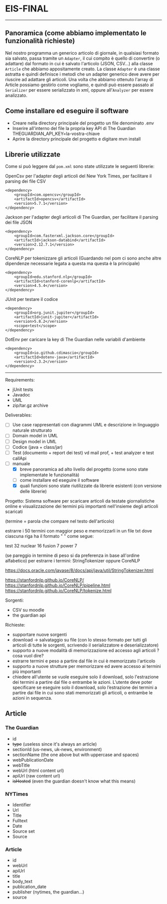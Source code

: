 # EIS-FINAL

---

## Panoramica (come abbiamo implementato le funzionalità richieste)

Nel nostro programma un generico articolo di giornale, in qualsiasi formato sia salvato, passa tramite un ```Adapter```,
il cui compito è quello di convertire (o adattare) dal formato in cui è salvato l'articolo (JSON, CSV...) alla
classe ```Article``` che abbiamo appositamente creato. La classe ```Adapter``` è una classe astratta e quindi definisce
i metodi che un adapter generico deve avere per riuscire ad adattare gli articoli. Una volta che abbiamo ottenuto
l'array di Article possiamo gestirlo come vogliamo, e quindi può essere passato al ```Serializer``` per essere
serializzato in xml, oppure all'```Analyzer``` per essere analizzato.

## Come installare ed eseguire il software
- Creare nella directory principale del progetto un file denominato .env
- Inserire all'interno del file la propria key API di The Guardian THEGUARDIAN_API_KEY=la-vostra-chiave
- Aprire la directory principale del progetto e digitare mvn install 

## Librerie utilizzate

Come si può leggere dal ```pom.xml``` sono state utilizzate le seguenti librerie:

OpenCsv per l'adapter degli articoli del New York Times, per facilitare il parsing dei file CSV

```
<dependency>
    <groupId>com.opencsv</groupId>
    <artifactId>opencsv</artifactId>
    <version>5.7.1</version>
</dependency>
```

Jackson per l'adapter degli articoli di The Guardian, per facilitare il parsing dei file JSON

```
<dependency>
    <groupId>com.fasterxml.jackson.core</groupId>
    <artifactId>jackson-databind</artifactId>
    <version>2.12.7.1</version>
</dependency>
```

CoreNLP per tokenizzare gli articoli (Guardando nel pom ci sono anche altre dipendenze necessarie legata a questa ma
questa è la principale)

```
<dependency>
    <groupId>edu.stanford.nlp</groupId>
    <artifactId>stanford-corenlp</artifactId>
    <version>4.5.4</version>
</dependency>
```

JUnit per testare il codice

```
<dependency>
    <groupId>org.junit.jupiter</groupId>
    <artifactId>junit-jupiter</artifactId>
    <version>5.8.2</version>
    <scope>test</scope>
</dependency>
```

DotEnv per caricare la key di The Guardian nelle variabili d'ambiente

```
<dependency>
    <groupId>io.github.cdimascio</groupId>
    <artifactId>dotenv-java</artifactId>
    <version>2.3.2</version>
</dependency>
```

---

Requirements:

- jUnit tests
- Javadoc
- UML
- zip/tar.gz archive

Deliverables:

- [ ] Use case rappresentati con diagrammi UML e descrizione in linguaggio naturale strutturato
- [ ] Domain model in UML
- [ ] Design model in UML
- [ ] Codice (java + class/jar)
- [ ] Test (documento + report dei test) vd mail prof, + test analyzer e test callApi
- [ ] manuale
    - [x] breve panoramica ad alto livello del progetto (come sono state implementate le funzionalità)
    - [ ] come installare ed eseguire il software
    - [x] quali funzioni sono state riutilizzate da librerie esistenti (con versione delle librerie)

Progetto:
Sistema software per scaricare articoli da testate giornalistiche online e visualizzazione dei termini più importanti
nell'insieme degli articoli scaricati

(termine = parola che compare nel testo dell'articolo)

estrarre i 50 termini con maggior peso e memorizzarli in un file txt dove ciascuna riga ha il formato "<termine> <peso>"
come segue:

test 32
nuclear 16
fusion 7
power 7

(se pareggio in termine di peso si da preferenza in base all'ordine alfabetico)
per estrarre i termini: StringTokenizer oppure CoreNLP

https://docs.oracle.com/javase/8/docs/api/java/util/StringTokenizer.html

https://stanfordnlp.github.io/CoreNLP/
https://stanfordnlp.github.io/CoreNLP/pipeline.html
https://stanfordnlp.github.io/CoreNLP/tokenize.html

Sorgenti:

- CSV su moodle
- the guardian api

Richieste:

- supportare nuove sorgenti
- download -> salvataggio su file (con lo stesso formato per tutti gli articoli di tutte le sorgenti, scrivendo il
  serializzatore e deserializzatore)
- supporto a nuove modalità di memorizzazione ed accesso agli articoli ?cosa vuol dire?
- estrarre termini e peso a partire dal file in cui è memorizzato l'articolo
- supporto a nuove strutture per memorizzare ed avere accesso ai termini più importanti
- chiedere all'utente se vuole eseguire solo il download, solo l'estrazione dei termini a partire dal file o entrambe le
  azioni. L’utente deve poter specificare se eseguire solo il download, solo l’estrazione dei termini a
  partire dai file in cui sono stati memorizzati gli articoli, o entrambe le azioni in sequenza.

## Article

### The Guardian

- id
- ~~type~~ (useless since it's always an article)
- sectionId (us-news, uk-news, environment)
- sectionName  (the one above but with uppercase and spaces)
- webPublicationDate
- webTitle
- webUrl (html content url)
- apiUrl (raw content url)
- ~~isHosted~~ (even the guardian doesn't know what this means)

### NYTimes

- Identifier
- Url
- Title
- Fulltext
- Date
- Source set
- Source

### Article

- id
- webUrl
- apiUrl
- title
- body_text
- publication_date
- publisher (nytimes, the guardian...)
- source
